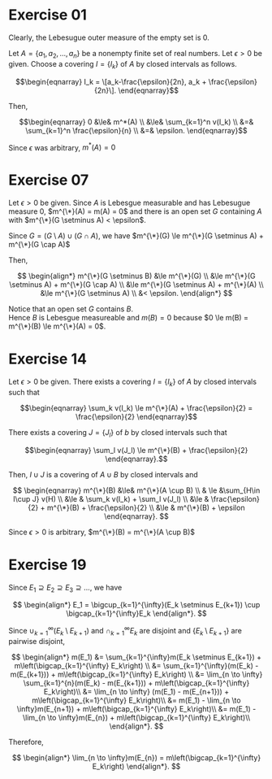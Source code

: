 # Exercise 01
Clearly, the Lebesugue outer measure of the empty set is 0. 

Let $A=\lbrace a_1, a_2, \dots, a_n\rbrace$ be a nonempty finite set of real numbers.
Let $\epsilon \gt 0$ be given.
Choose a covering $I=\lbrace I_k \rbrace$ of $A$ by closed intervals as follows.

$$\begin{eqnarray} 
I_k = \[a_k-\frac{\epsilon}{2n}, a_k + \frac{\epsilon}{2n}\].
\end{eqnarray}$$

Then,

$$\begin{eqnarray} 
0 &\le& m^*(A) \\
&\le& \sum_{k=1}^n v(I_k) \\
&=& \sum_{k=1}^n \frac{\epsilon}{n} \\
&=& \epsilon.
\end{eqnarray}$$

Since $\epsilon$ was arbitrary, $m^*(A) = 0$

# Exercise 07

Let $\epsilon > 0$ be given.
Since $A$ is Lebesgue measurable and has Lebesugue measure 0, $m^{\*}(A) = m(A) = 0$
and there is an open set $G$ containing $A$ with $m^{\*}(G \setminus A) < \epsilon$.

Since $G = (G \setminus A) \cup (G \cap A)$,
we have $m^{\*}(G) \le m^{\*}(G \setminus A) + m^{\*}(G \cap A)$

Then,

$$
\begin{align*}
m^{\*}(G \setminus B) &\le m^{\*}(G) \\
&\le m^{\*}(G \setminus A) + m^{\*}(G \cap A) \\
&\le m^{\*}(G \setminus A) + m^{\*}(A) \\
&\le m^{\*}(G \setminus A) \\
&< \epsilon.
\end{align*}
$$

Notice that an open set $G$ contains $B$.  
Hence $B$ is Lebesgue measureable and $m(B)=0$ because $0 \le m(B) = m^{\*}(B) \le m^{\*}(A) = 0$.

# Exercise 14
Let $\epsilon > 0$ be given.
There exists a covering $I=\lbrace I_k\rbrace$ of $A$ by closed intervals such that

$$\begin{eqnarray} 
\sum_k v(I_k) \le m^{\*}(A) + \frac{\epsilon}{2} = \frac{\epsilon}{2}
\end{eqnarray}$$

There exists a covering $J=\lbrace J_l\rbrace$ of $b$ by closed intervals such that

$$\begin{eqnarray} 
\sum_l v(J_l) \le m^{\*}(B) + \frac{\epsilon}{2}
\end{eqnarray}.$$

Then, $I \cup J$ is a covering of $A \cup B$ by closed intervals and 

$$
\begin{eqnarray} 
  m^{\*}(B) &\le& m^{\*}(A \cup B) \\
  & \le &\sum_{H\in I\cup J} v(H) \\
  &\le & \sum_k v(I_k) + \sum_l v(J_l) \\
  &\le & \frac{\epsilon}{2} + m^{\*}(B) + \frac{\epsilon}{2} \\
  &\le & m^{\*}(B) + \epsilon
\end{eqnarray}.
$$

Since $\epsilon > 0$ is arbitrary, $m^{\*}(B) = m^{\*}(A \cup B)$

# Exercise 19

Since $E_1 \supseteq E_2 \supseteq E_3 \supseteq \dots$, we have

$$
\begin{align*}
E_1 = \bigcup_{k=1}^{\infty}(E_k \setminus E_{k+1}) \cup \bigcap_{k=1}^{\infty}E_k
\end{align*}.
$$

Since $\cup_{k=1}^{\infty}(E_k \setminus E_{k+1})$ and $\cap_{k=1}^{\infty}E_k$ are disjoint and $\lbrace E_k \setminus E_{k+1}\rbrace$ are pairwise disjoint,

$$
\begin{align*}
m(E_1) &= \sum_{k=1}^{\infty}m(E_k \setminus E_{k+1}) + m\left(\bigcap_{k=1}^{\infty} E_k\right) \\
&= \sum_{k=1}^{\infty}(m(E_k) - m(E_{k+1})) + m\left(\bigcap_{k=1}^{\infty} E_k\right) \\
&= \lim_{n \to \infty} \sum_{k=1}^{n}(m(E_k) - m(E_{k+1})) + m\left(\bigcap_{k=1}^{\infty} E_k\right)\\
&= \lim_{n \to \infty} (m(E_1) - m(E_{n+1})) + m\left(\bigcap_{k=1}^{\infty} E_k\right)\\
&=  m(E_1) - \lim_{n \to \infty}m(E_{n+1}) + m\left(\bigcap_{k=1}^{\infty} E_k\right)\\
&=  m(E_1) - \lim_{n \to \infty}m(E_{n}) + m\left(\bigcap_{k=1}^{\infty} E_k\right)\\
\end{align*}.
$$

Therefore,

$$
\begin{align*}
\lim_{n \to \infty}m(E_{n}) = m\left(\bigcap_{k=1}^{\infty} E_k\right)
\end{align*}.
$$
